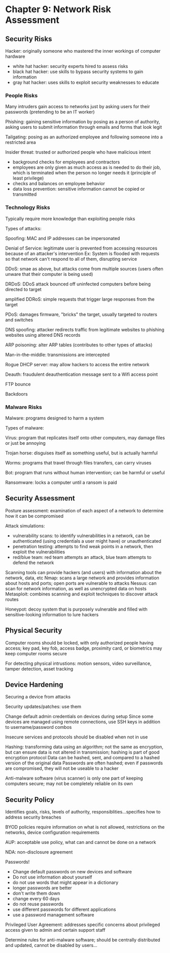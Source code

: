 # Chapter 9: Network Risk Assessment

## Security Risks

Hacker: originally someone who mastered the inner workings of computer hardware

* white hat hacker: security experts hired to assess risks
* black hat hacker: use skills to bypass security systems to gain information
* gray hat hacker: uses skills to exploit security weaknesses to educate

### People Risks

Many intruders gain access to networks just by asking users for their passwords (pretending to be an IT worker)

Phishing: gaining sensitive information by posing as a person of authority, asking users to submit information through emails and forms that look legit

Tailgating: posing as an authorized employee and following someone into a restricted area

Insider threat: trusted or authorized people who have malicious intent

* background checks for employees and contractors
* employees are only given as much access as is needed to do their job, which is terminated when the person no longer needs it (principle of least privilege)
* checks and balances on employee behavior
* data loss prevention: sensitive information cannot be copied or transmitted

### Technology Risks

Typically require more knowledge than exploiting people risks

Types of attacks:

Spoofing: MAC and IP addresses can be impersonated

Denial of Service: legitimate user is prevented from accessing resources because of an attacker's intervention
Ex: System is flooded with requests so that network can't respond to all of them, disrupting service

DDoS: smae as above, but attacks come from multiple sources (users often unware that their computer is being used)

DRDoS: DDoS attack bounced off uninfected computers before being directed to target

amplified DDRoS: simple requests that trigger large responses from the target

PDoS: damages firmware, "bricks" the target, usually targeted to routers and switches

DNS spoofing: attacker redirects traffic from legitimate websites to phishing websites using altered DNS records

ARP poisoning: alter ARP tables (contributes to other types of attacks)

Man-in-the-middle: transmissions are intercepted

Rogue DHCP server: may allow hackers to access the entire network

Deauth: fraudulent deauthentication message sent to a Wifi access point

FTP bounce

Backdoors

### Malware Risks

Malware: programs designed to harm a system

Types of malware:

Virus: program that replicates itself onto other computers, may damage files or just be annoying

Trojan horse: disguises itself as something useful, but is actually harmful

Worms: programs that travel through files transfers, can carry viruses

Bot: program that runs without human intervention; can be harmful or useful

Ransomware: locks a computer until a ransom is paid

## Security Assessment

Posture assessment: examination of each aspect of a network to determine how it can be compromised

Attack simulations:
* vulnerability scans: to identify vulnerabilities in a network, can be authenticated (using credentials a user might have) or unauthenticated
* penetration testing: attempts to find weak points in a network, then exploit the vulnerabilities
* red/blue team: red team attempts an attack, blue team attempts to defend the network

Scanning tools can provide hackers (and users) with information about the network, data, etc
Nmap: scans a large network and provides information about hosts and ports; open ports are vulnerable to attacks
Nessus: can scan for network information, as well as unencrypted data on hosts
Metasploit: combines scanning and exploit techniques to discover attack routes

Honeypot: decoy system that is purposely vulnerable and filled with sensitive-looking information to lure hackers

## Physical Security

Computer rooms should be locked, with only authorized people having access; key pad, key fob, access badge, proximity card, or biometrics may keep computer rooms secure

For detecting physical intrustions: motion sensors, video surveillance, tamper detection, asset tracking

## Device Hardening

Securing a device from attacks

Security updates/patches: use them

Change default admin credentials on devices during setup
Since some devices are managed using remote connections, use SSH keys in addition to username/password combos

Insecure services and protocols should be disabled when not in use

Hashing: transforming data using an algorithm; not the same as encryption, but can ensure data is not altered in transmission; hashing is part of good encryption protocol
Data can be hashed, sent, and compared to a hashed version of the original data
Passwords are often hashed; even if passwords are compromised, they will not be useable to a hacker

Anti-malware software (virus scanner) is only one part of keeping computers secure; may not be completely reliable on its own

## Security Policy

Identifies goals, risks, levels of authority, responsiblities...specifies how to address security breaches

BYOD policies require information on what is not allowed, restrictions on the networks, device configuration requirements

AUP: acceptable use policy, what can and cannot be done on a network

NDA: non-disclosure agreement

Passwords!
- Change default passwords on new devices and software
- Do not use information about yourself
- do not use words that might appear in a dictionary
- longer passwords are better
- don't write them down
- change every 60 days
- do not reuse passwords 
- use different passwords for different applications
- use a password management software

Privileged User Agreement: addresses specific concerns about privileged access given to admin and certain support staff

Determine rules for anti-malware software; should be centrally distributed and updated, cannot be disabled by users...